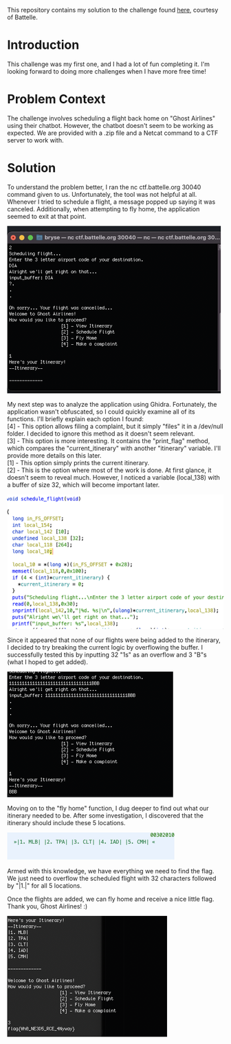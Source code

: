 This repository contains my solution to the challenge found [here](https://solvers.battelle.org/cyber-challenge/ghosted), courtesy of Battelle.
# Introduction

This challenge was my first one, and I had a lot of fun completing it. I'm looking forward to doing more challenges when I have more free time!

# Problem Context

The challenge involves scheduling a flight back home on "Ghost Airlines" using their chatbot. However, the chatbot doesn't seem to be working as expected. We are provided with a .zip file and a Netcat command to a CTF server to work with.

# Solution

To understand the problem better, I ran the nc ctf.battelle.org 30040 command given to us. Unfortunately, the tool was not helpful at all. Whenever I tried to schedule a flight, a message popped up saying it was canceled. Additionally, when attempting to fly home, the application seemed to exit at that point.

![before](resources/before.png)

My next step was to analyze the application using Ghidra. Fortunately, the application wasn't obfuscated, so I could quickly examine all of its functions. I'll briefly explain each option I found:\
[4] - This option allows filing a complaint, but it simply "files" it in a /dev/null folder. I decided to ignore this method as it doesn't seem relevant.\
[3] - This option is more interesting. It contains the "print_flag" method, which compares the "current_itinerary" with another "itinerary" variable. I'll provide more details on this later.\
[1] - This option simply prints the current itinerary.\
[2] - This is the option where most of the work is done. At first glance, it doesn't seem to reveal much. However, I noticed a variable (local_138) with a buffer of size 32, which will become important later.

![scheduleFlight](resources/scheduleFlight.png)

Since it appeared that none of our flights were being added to the itinerary, I decided to try breaking the current logic by overflowing the buffer. I successfully tested this by inputting 32 "1s" as an overflow and 3 "B"s (what I hoped to get added).

![after](resources/after.png)

Moving on to the "fly home" function, I dug deeper to find out what our itinerary needed to be. After some investigation, I discovered that the itinerary should include these 5 locations.

![neededItinerary](resources/neededItinerary.png)

Armed with this knowledge, we have everything we need to find the flag. We just need to overflow the scheduled flight with 32 characters followed by "|1.<location>|" for all 5 locations.

Once the flights are added, we can fly home and receive a nice little flag. Thank you, Ghost Airlines! :)

![finalFlag](resources/finalFlag.png)

